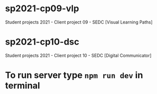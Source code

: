# sp2021-cp09-vlp
Student projects 2021 - Client project 09  - SEDC [Visual Learning Paths]
# sp2021-cp10-dsc
Student projects 2021 - Client project 10  - SEDC [Digital Communicator]

# To run server type ```npm run dev``` in terminal
